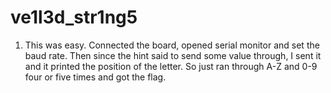 # ve1l3d_str1ng5

1. This was easy. Connected the board, opened serial monitor and set the baud rate. Then since the hint said to send some value through, I sent it and it printed the position of the letter. So just ran through A-Z and 0-9 four or five times and got the flag.